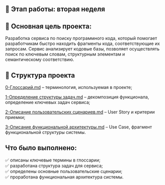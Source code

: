 ## 📅 Этап работы: вторая неделя

## 📌 Основная цель проекта:
Разработка сервиса по поиску программного кода, который помогает разработчикам быстро находить фрагменты кода, соответствующие их запросам. Сервис анализирует кодовые базы, позволяет осуществлять поиск по ключевым словам, структурным элементам и семантическому соответствию.

## 📂 Структура проекта
[0-Глоссарий.md](https://github.com/1Nooll1/Hackathon-gnivc/blob/main/2%20неделя%20-%20Сервис%20по%20поиску%20программного%20кода/0-Глоссарий.md) – терминология, используемая в проекте;

[1-Определение структуры задач.md](https://github.com/1Nooll1/Hackathon-gnivc/blob/main/2%20неделя%20-%20Сервис%20по%20поиску%20программного%20кода/1-Определение%20структуры%20задач%20проекта.md) – декомпозиция функционала, определение ключевых задач сервиса;

[2-Описание пользовательских сценариев.md](https://github.com/1Nooll1/Hackathon-gnivc/blob/main/2%20неделя%20-%20Сервис%20по%20поиску%20программного%20кода/2-Описание%20пользовательских%20требований.md) – User Story и критерии приемки;

[3-Описание функциональной архитектуры.md](https://github.com/1Nooll1/Hackathon-gnivc/blob/main/2%20неделя%20-%20Сервис%20по%20поиску%20программного%20кода/3-Описание%20функциональной%20архитектуры..md) – Use Case, фрагмент функциональной структуры системы.
## Что было выполнено:
<div>✅ описаны ключевые термины в глоссарии;
<div>✅ разработана структура задач для сервиса;
<div>✅ определены основные пользовательские сценарии;
<div>✅ проработана функциональная архитектура системы.
